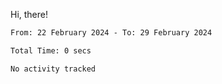 Hi, there! 

<!--START_SECTION:waka-->

```txt
From: 22 February 2024 - To: 29 February 2024

Total Time: 0 secs

No activity tracked
```

<!--END_SECTION:waka-->
